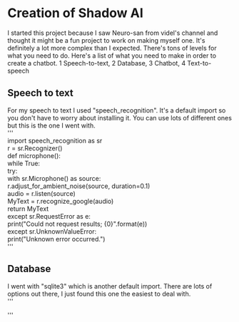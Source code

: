 # Creation of Shadow AI
I started this project because I saw Neuro-san from videl's channel and thought it might be a fun project to work on making myself one. It's definitely a lot more complex than I expected. There's tons of levels for what you need to do.
Here's a list of what you need to make in order to create a chatbot.
1 Speech-to-text, 2 Database, 3 Chatbot, 4 Text-to-speech<br>
## Speech to text
For my speech to text I used "speech_recognition". It's a default import so you don't have to worry about installing it. You can use lots of different ones but this is the one I went with.<br>
'''<br>
import speech_recognition as sr<br>
r = sr.Recognizer()<br>
def microphone():<br>
    while True:<br>
        try:<br>
            with sr.Microphone() as source:<br>
                r.adjust_for_ambient_noise(source, duration=0.1)<br>
                audio = r.listen(source)<br>
                MyText = r.recognize_google(audio)<br>
                return MyText<br>
        except sr.RequestError as e:<br>
            print("Could not request results; {0}".format(e))<br>
        except sr.UnknownValueError:<br>
            print("Unknown error occurred.")<br>
'''<br>
## Database
I went with "sqlite3" which is another default import. There are lots of options out there, I just found this one the easiest to deal with.<br>
'''<br>

'''